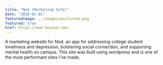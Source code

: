 ```yaml
---
title: "Nod (Marketing Site)"
date: "2018-01-01"
featuredImage: ../images/posts/nod.png
featured: true
href: https://www.heynod.com/
---
```

A marketing website for Nod, an app for addressing college student loneliness and depression, bolstering social connection, and supporting mental health on campus. This site was built using wordpress and is one of the most performant sites I've made.
